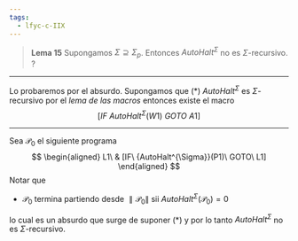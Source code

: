 ```yaml
---
tags:
  - lfyc-c-IIX
---
```

> **Lema 15** Supongamos $\Sigma\supseteq\Sigma_p$. Entonces ${AutoHalt}^\Sigma$ no es $\Sigma$-recursivo.
?
 
---
Lo probaremos por el absurdo. Supongamos que ($\ast$) ${AutoHalt}^\Sigma$ es $\Sigma$-recursivo por el *lema de las macros* entonces existe el macro
$$
[IF\ {AutoHalt^{\Sigma}}(W1)\ GOTO\ A1]
$$
 - - -
Sea $\mathcal{P}_0$ el siguiente programa 
$$
\begin{aligned}
L1\ & [IF\ {AutoHalt^{\Sigma}}(P1)\ GOTO\ L1]
\end{aligned}
$$
Notar que
- $\mathcal{P}_0$ termina partiendo desde $\parallel{\mathcal{P}_0}\parallel$ sii ${AutoHalt}^{\Sigma}(\mathcal{P}_0)=0$ 

lo cual es un absurdo que surge de suponer ($\ast$) y por lo tanto ${AutoHalt}^\Sigma$ no es $\Sigma$-recursivo.
